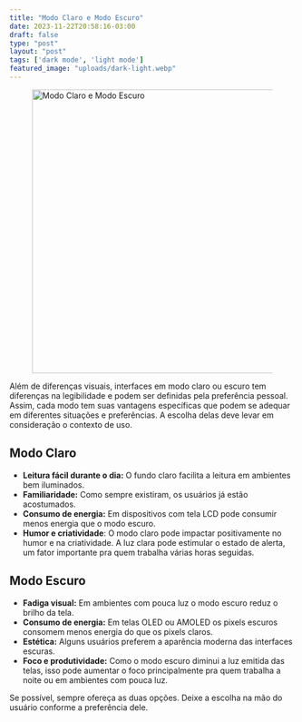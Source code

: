 ```yaml
---
title: "Modo Claro e Modo Escuro"
date: 2023-11-22T20:58:16-03:00
draft: false
type: "post"
layout: "post"
tags: ['dark mode', 'light mode']
featured_image: "uploads/dark-light.webp"
---
```


<figure>
<img src="/uploads/dark-light.webp" alt="Modo Claro e Modo Escuro" width="700" height="500">
</figure>

Além de diferenças visuais, interfaces em modo claro ou escuro tem diferenças na legibilidade e podem ser definidas pela preferência pessoal. Assim, cada modo tem suas vantagens específicas que podem se adequar em diferentes situações e preferências. A escolha delas deve levar em consideração o contexto de uso.

## Modo Claro

- **Leitura fácil durante o dia:** O fundo claro facilita a leitura em ambientes bem iluminados.
- **Familiaridade:** Como sempre existiram, os usuários já estão acostumados.
- **Consumo de energia:** Em dispositivos com tela LCD pode consumir menos energia que o modo escuro.
- **Humor e criatividade**: O modo claro pode impactar positivamente no humor e na criatividade. A luz clara pode estimular o estado de alerta, um fator importante pra quem trabalha várias horas seguidas.

## Modo Escuro

- **Fadiga visual:** Em ambientes com pouca luz o modo escuro reduz o brilho da tela.
- **Consumo de energia:** Em telas OLED ou AMOLED os pixels escuros consomem menos energia do que os pixels claros.
- **Estética:** Alguns usuários preferem a aparência moderna das interfaces escuras.
- **Foco e produtividade:** Como o modo escuro diminui a luz emitida das telas, isso pode aumentar o foco principalmente pra quem trabalha a noite ou em ambientes com pouca luz.

Se possível, sempre ofereça as duas opções. Deixe a escolha na mão do usuário conforme a preferência dele.